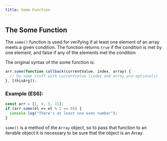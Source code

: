 ```yaml
---
title: Some Function
---
```


## The Some Function

The `some()` function is used for verifying if at least one element of an array meets a given condition. The function returns `true` if the condition is met by one element, and false if any of the elements met the condition

The original syntax of the some function is:
```javascript
arr.some(function callback(currentValue, index, array) {
  // Do some stuff with currentValue (index and array are optionals)
}, [thisArg]);
```

### Example (ES6):

```javascript
const arr = [1, 4, 5, 11];
if (arr.some(el => el % 2 == 0)) {
  console.log("There's at least one even number");
}
```

`some()` is a method of the `Array` object, so to pass that function to an iterable object it is necessary to be sure that the object is an Array.
